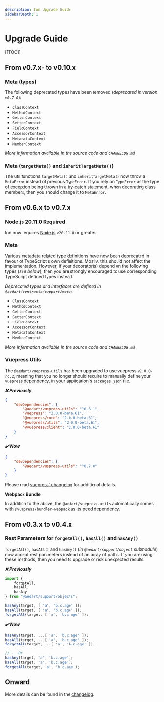 ```yaml
---
description: Ion Upgrade Guide
sidebarDepth: 1
---
```


# Upgrade Guide

[[TOC]]

## From v0.7.x- to v0.10.x

### Meta (types)

The following deprecated types have been removed (_deprecated in version `v0.7.0`_):

* `ClassContext`
* `MethodContext`
* `GetterContext`
* `SetterContext`
* `FieldContext`
* `AccessorContext`
* `MetadataContext`
* `MemberContext`

_More information available in the source code and `CHANGELOG.md`_

### Meta (`targetMeta()` and `inheritTargetMeta()`)

The util functions `targetMeta()` and `inheritTargetMeta()` now throw a `MetaError` instead of previous `TypeError`.
If you rely on `TypeError` as the type of exception being thrown in a try-catch statement, when decorating class members, then you should change it to `MetaError`. 

## From v0.6.x to v0.7.x

### Node.js 20.11.0 Required

Ion now requires [Node.js](https://nodejs.org) `v20.11.0` or greater.

### Meta

Various metadata related type definitions have now been deprecated in favour of TypeScript's own definitions. Mostly, this should not affect the implementation.
However, if your decorator(s) depend on the following types (_see below_), then you are strongly encouraged to use corresponding TypeScript defined types instead.

_Deprecated types and interfaces are defined in `@aedart/contracts/support/meta`:_

* `ClassContext`
* `MethodContext`
* `GetterContext`
* `SetterContext`
* `FieldContext`
* `AccessorContext`
* `MetadataContext`
* `MemberContext`

_More information available in the source code and `CHANGELOG.md`_

### Vuepress Utils

The `@aedart/vuepress-utils` has been upgraded to use vuepress `v2.0.0-rc.2`, meaning that you no longer should require to manually define your `vuepress` dependency, in your application's `packages.json` file.

**_:x: Previously_**

```json
{
    "devDependencies": {
        "@aedart/vuepress-utils": "^0.6.1",
        "vuepress": "2.0.0-beta.61",
        "@vuepress/core": "2.0.0-beta.61",
        "@vuepress/utils": "2.0.0-beta.61",
        "@vuepress/client": "2.0.0-beta.61"
    }   
}
```

**_:heavy_check_mark: Now_**

```json
{
    "devDependencies": {
        "@aedart/vuepress-utils": "^0.7.0"
    }   
}
```

Please read [vuepress' changelog](https://github.com/vuepress/core/blob/main/CHANGELOG.md) for additional details.

**Webpack Bundle**

In addition to the above, the `@aedart/vuepress-utils` automatically comes with `@vuepress/bundler-webpack` as its peed dependency.

## From v0.3.x to v0.4.x

### Rest Parameters for `forgetAll()`, `hasAll()` and `hasAny()`

`forgetAll()`, `hasAll()` and `hasAny()` (_in `@aedart/support/object` submodule_) now accept rest parameters instead of an array of paths.
If you are using these methods, then you need to upgrade or risk unexpected results.

**_:x: Previously_**

```js
import {
    forgetAll,
    hasAll,
    hasAny
} from "@aedart/support/objects";

hasAny(target, [ 'a', 'b.c.age' ]);
hasAll(target, [ 'a', 'b.c.age' ]);
forgetAll(target, [ 'a', 'b.c.age' ]);
```

**_:heavy_check_mark: Now_**

```js
hasAny(target, ...[ 'a', 'b.c.age' ]);
hasAll(target, ...[ 'a', 'b.c.age' ]);
forgetAll(target, ...[ 'a', 'b.c.age' ]);

// ...Or
hasAny(target, 'a', 'b.c.age');
hasAll(target, 'a', 'b.c.age');
forgetAll(target, 'a', 'b.c.age');
```

## Onward

More details can be found in the [changelog](https://github.com/aedart/ion/blob/main/CHANGELOG.md).
